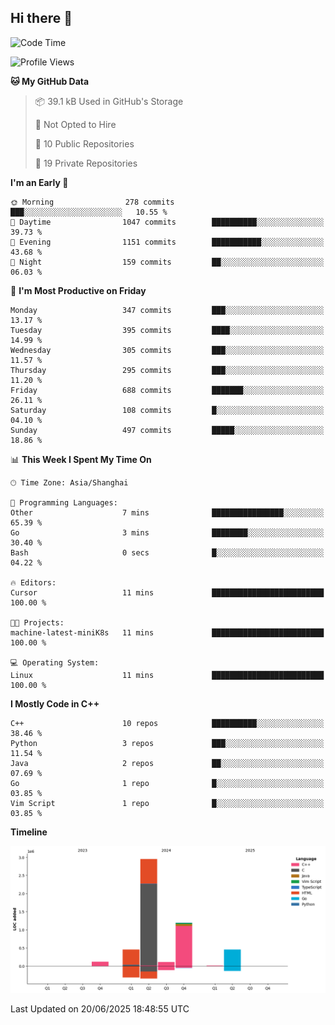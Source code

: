 ## Hi there 👋

<!--  ![Top Langs](https://github-readme-stats.vercel.app/api/top-langs/?username=ScottZhang812) -->

<!--START_SECTION:waka-->
![Code Time](http://img.shields.io/badge/Code%20Time-99%20hrs%202%20mins-blue)

![Profile Views](http://img.shields.io/badge/Profile%20Views-1-blue)

**🐱 My GitHub Data** 

> 📦 39.1 kB Used in GitHub's Storage 
 > 
> 🚫 Not Opted to Hire
 > 
> 📜 10 Public Repositories 
 > 
> 🔑 19 Private Repositories 
 > 
**I'm an Early 🐤** 

```text
🌞 Morning                278 commits         ███░░░░░░░░░░░░░░░░░░░░░░   10.55 % 
🌆 Daytime                1047 commits        ██████████░░░░░░░░░░░░░░░   39.73 % 
🌃 Evening                1151 commits        ███████████░░░░░░░░░░░░░░   43.68 % 
🌙 Night                  159 commits         ██░░░░░░░░░░░░░░░░░░░░░░░   06.03 % 
```
📅 **I'm Most Productive on Friday** 

```text
Monday                   347 commits         ███░░░░░░░░░░░░░░░░░░░░░░   13.17 % 
Tuesday                  395 commits         ████░░░░░░░░░░░░░░░░░░░░░   14.99 % 
Wednesday                305 commits         ███░░░░░░░░░░░░░░░░░░░░░░   11.57 % 
Thursday                 295 commits         ███░░░░░░░░░░░░░░░░░░░░░░   11.20 % 
Friday                   688 commits         ███████░░░░░░░░░░░░░░░░░░   26.11 % 
Saturday                 108 commits         █░░░░░░░░░░░░░░░░░░░░░░░░   04.10 % 
Sunday                   497 commits         █████░░░░░░░░░░░░░░░░░░░░   18.86 % 
```


📊 **This Week I Spent My Time On** 

```text
🕑︎ Time Zone: Asia/Shanghai

💬 Programming Languages: 
Other                    7 mins              ████████████████░░░░░░░░░   65.39 % 
Go                       3 mins              ████████░░░░░░░░░░░░░░░░░   30.40 % 
Bash                     0 secs              █░░░░░░░░░░░░░░░░░░░░░░░░   04.22 % 

🔥 Editors: 
Cursor                   11 mins             █████████████████████████   100.00 % 

🐱‍💻 Projects: 
machine-latest-miniK8s   11 mins             █████████████████████████   100.00 % 

💻 Operating System: 
Linux                    11 mins             █████████████████████████   100.00 % 
```

**I Mostly Code in C++** 

```text
C++                      10 repos            ██████████░░░░░░░░░░░░░░░   38.46 % 
Python                   3 repos             ███░░░░░░░░░░░░░░░░░░░░░░   11.54 % 
Java                     2 repos             ██░░░░░░░░░░░░░░░░░░░░░░░   07.69 % 
Go                       1 repo              █░░░░░░░░░░░░░░░░░░░░░░░░   03.85 % 
Vim Script               1 repo              █░░░░░░░░░░░░░░░░░░░░░░░░   03.85 % 
```



**Timeline**

![Lines of Code chart](https://raw.githubusercontent.com/ScottZhang812/ScottZhang812/main/assets/bar_graph.png)


 Last Updated on 20/06/2025 18:48:55 UTC
<!--END_SECTION:waka-->


<!--
**ScottZhang812/ScottZhang812** is a ✨ _special_ ✨ repository because its `README.md` (this file) appears on your GitHub profile.

Here are some ideas to get you started:

- 🔭 I’m currently working on ...
- 🌱 I’m currently learning ...
- 👯 I’m looking to collaborate on ...
- 🤔 I’m looking for help with ...
- 💬 Ask me about ...
- 📫 How to reach me: ...
- 😄 Pronouns: ...
- ⚡ Fun fact: ...
-->
